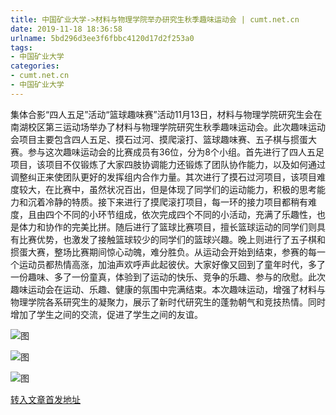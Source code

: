 ```yaml
---
title: 中国矿业大学->材料与物理学院举办研究生秋季趣味运动会 | cumt.net.cn
date: 2019-11-18 18:36:58
urlname: 5bd296d3ee3f6fbbc4120d17d2f253a0
tags: 
- 中国矿业大学
categories:
- cumt.net.cn
- 中国矿业大学
---
```

集体合影“四人五足”活动“篮球趣味赛”活动11月13日，材料与物理学院研究生会在南湖校区第三运动场举办了材料与物理学院研究生秋季趣味运动会。此次趣味运动会项目主要包含四人五足、摸石过河、摸爬滚打、篮球趣味赛、五子棋与掼蛋大赛。参与这次趣味运动会的比赛成员有36位，分为8个小组。首先进行了四人五足项目，该项目不仅锻炼了大家四肢协调能力还锻炼了团队协作能力，以及如何通过调整纠正来使团队更好的发挥组内合作力量。其次进行了摸石过河项目，该项目难度较大，在比赛中，虽然状况百出，但是体现了同学们的运动能力，积极的思考能力和沉着冷静的特质。接下来进行了摸爬滚打项目，每一环的接力项目都稍有难度，且由四个不同的小环节组成，依次完成四个不同的小活动，充满了乐趣性，也是体力和协作的完美比拼。随后进行了篮球比赛项目，擅长篮球运动的同学们则具有比赛优势，也激发了接触篮球较少的同学们的篮球兴趣。晚上则进行了五子棋和掼蛋大赛，整场比赛期间惊心动魄，难分胜负。从运动会开始到结束，参赛的每一个运动员都热情高涨，加油声欢呼声此起彼伏。大家好像又回到了童年时代，多了一份趣味、多了一份童真，体验到了运动的快乐、竞争的乐趣、参与的欣慰。此次趣味运动会在运动、乐趣、健康的氛围中完满结束。本次趣味运动，增强了材料与物理学院各系研究生的凝聚力，展示了新时代研究生的蓬勃朝气和竞技热情。同时增加了学生之间的交流，促进了学生之间的友谊。

![图](http://xwzx.cumt.edu.cn/_upload/article/images/98/b2/9aa293d44d50a3b1225a02da95f0/acdcfe56-9878-45b9-8115-f8a38fb9cca8.png)

![图](http://xwzx.cumt.edu.cn/_upload/article/images/98/b2/9aa293d44d50a3b1225a02da95f0/e32b4fc0-7ddc-4354-a711-2fe3c1055d40.png)

![图](http://xwzx.cumt.edu.cn/_upload/article/images/98/b2/9aa293d44d50a3b1225a02da95f0/d27b152a-0f96-4c99-a3e1-c9cfe1915b75.png)

[转入文章首发地址](http://xwzx.cumt.edu.cn/63/d2/c523a549842/page.htm)